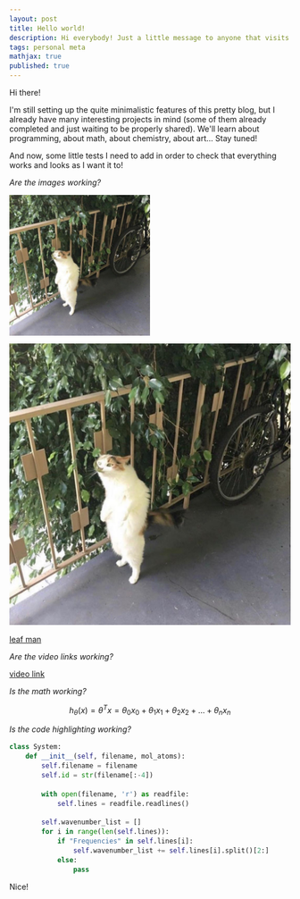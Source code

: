 ```yaml
---
layout: post
title: Hello world!
description: Hi everybody! Just a little message to anyone that visits before I actually upload any interesting content.
tags: personal meta
mathjax: true
published: true
---
```



Hi there!

I'm still setting up the quite minimalistic features of this pretty blog, but I already have many interesting projects in mind (some of them already completed and just waiting to be properly shared).
We'll learn about programming, about math, about chemistry, about art... Stay tuned!

And now, some little tests I need to add in order to check that everything works and looks as I want it to!

_Are the images working?_

<p class="full-width">
<img src="/public/img/leaf-man.jpg" width="50%" align="center"/>
</p>

![leaf man](/public/img/leaf-man.jpg)

[leaf man](/public/img/leaf-man.jpg)

_Are the video links working?_

[video link](https://youtu.be/iWowJBRMtpc?t=90s)

_Is the math working?_

$$h_\theta(x)=\theta^T x = \theta_0 x_0 + \theta_1 x_1 + \theta_2 x_2 + ... + \theta_n x_n$$

_Is the code highlighting working?_

```python
class System:
    def __init__(self, filename, mol_atoms):
        self.filename = filename
        self.id = str(filename[:-4])

        with open(filename, 'r') as readfile:
            self.lines = readfile.readlines()

        self.wavenumber_list = []
        for i in range(len(self.lines)):
            if "Frequencies" in self.lines[i]:
                self.wavenumber_list += self.lines[i].split()[2:]
            else:
                pass
```

Nice!
